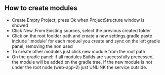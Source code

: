 ## How to create modules
- Create Empty Project, press Ok when ProjectStructure window is showed
- Click New..From Existing sources, select the previous created folder
- Click on the root foolder path and create a new settings.gradle
paste include ':module' for each moduel you create and sync on the left gradle panel, removing the non used
- To create other modules just click new module from the root path
- On the gradle panel: if all modules Builds are successfully precessed, 
the module will be added on the gradle tree, If the new module is not under the root node (web-app-2) just UNLINK the service outside.
